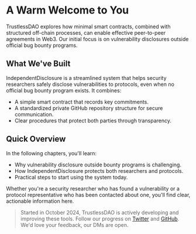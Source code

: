 # A Warm Welcome to You

TrustlessDAO explores how minimal smart contracts, combined with structured off-chain processes, can enable effective peer-to-peer agreements in Web3. Our initial focus is on vulnerability disclosures outside official bug bounty programs.

## What We've Built

IndependentDisclosure is a streamlined system that helps security researchers safely disclose vulnerabilities to protocols, even when no official bug bounty program exists. It combines:

- A simple smart contract that records key commitments.
- A standardized private GitHub repository structure for secure communication.
- Clear procedures that protect both parties through transparency.

## Quick Overview

In the following chapters, you'll learn:
- Why vulnerability disclosure outside bounty programs is challenging.
- How IndependentDisclosure protects both researchers and protocols.
- Practical steps to start using the system today.

Whether you're a security researcher who has found a vulnerability or a protocol representative who has been contacted about one, you'll find clear, actionable information here.

> Started in October 2024, TrustlessDAO is actively developing and improving these tools. Follow our progress on [Twitter](https://x.com/0xKorok) and [GitHub](https://github.com/TrustlessDAO). We'd love your feedback, our DMs are open.
